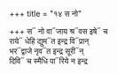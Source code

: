+++
title = "१४ स नो"

+++
स᳓ नो वा᳓जाय श्र᳓वस इषे᳓ च  
राये᳓ धेहि द्युम᳓त इन्द्र वि᳓प्रान्  
भर᳓द्वाजे नृव᳓त इन्द्र सूरी᳓न्  
दिवि᳓ च स्मैधि पा᳓रिये न इन्द्र